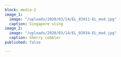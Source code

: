 ```yaml
---
block: media-2
image_1:
  image: "/uploads/2020/03/14/EL_03911-EL_mod.jpg"
  caption: Singapore sling
image_2:
  image: "/uploads/2020/03/14/EL_03934-EL_mod.jpg"
  caption: Sherry cobbler
published: false

---
```

